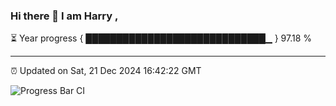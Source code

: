 ### Hi there 👋 I am Harry , 

⏳ Year progress { █████████████████████████████▁ } 97.18 %

---

⏰ Updated on Sat, 21 Dec 2024 16:42:22 GMT

![Progress Bar CI](https://github.com/duykhang68/duykhang68/workflows/Progress%20Bar%20CI/badge.svg)
